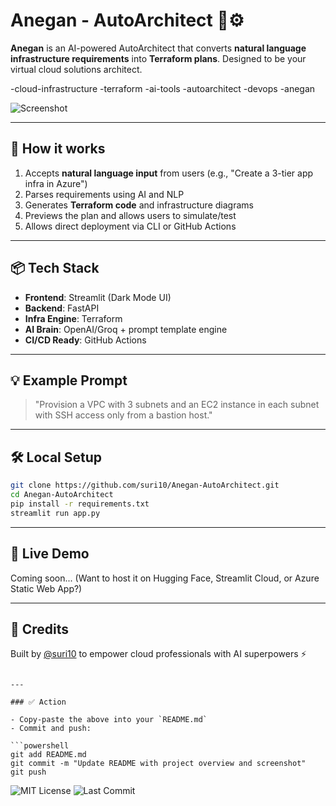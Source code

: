 # Anegan - AutoArchitect 🧠⚙️

**Anegan** is an AI-powered AutoArchitect that converts **natural language infrastructure requirements** into **Terraform plans**. Designed to be your virtual cloud solutions architect.

-cloud-infrastructure
-terraform
-ai-tools
-autoarchitect
-devops
-anegan

![Screenshot](./Anegan-assets/anegan_ui_screenshot.png)

---

## 🚀 How it works

1. Accepts **natural language input** from users (e.g., "Create a 3-tier app infra in Azure")
2. Parses requirements using AI and NLP
3. Generates **Terraform code** and infrastructure diagrams
4. Previews the plan and allows users to simulate/test
5. Allows direct deployment via CLI or GitHub Actions

---

## 📦 Tech Stack

- **Frontend**: Streamlit (Dark Mode UI)
- **Backend**: FastAPI
- **Infra Engine**: Terraform
- **AI Brain**: OpenAI/Groq + prompt template engine
- **CI/CD Ready**: GitHub Actions

---

## 💡 Example Prompt

> "Provision a VPC with 3 subnets and an EC2 instance in each subnet with SSH access only from a bastion host."

---

## 🛠️ Local Setup

```bash
git clone https://github.com/suri10/Anegan-AutoArchitect.git
cd Anegan-AutoArchitect
pip install -r requirements.txt
streamlit run app.py
````

---

## 🎯 Live Demo

Coming soon... (Want to host it on Hugging Face, Streamlit Cloud, or Azure Static Web App?)

---

## 🙌 Credits

Built by [@suri10](https://github.com/suri10) to empower cloud professionals with AI superpowers ⚡

````

---

### ✅ Action

- Copy-paste the above into your `README.md`
- Commit and push:

```powershell
git add README.md
git commit -m "Update README with project overview and screenshot"
git push
````

![MIT License](https://img.shields.io/github/license/suri10/anegan-autoarchitect)
![Last Commit](https://img.shields.io/github/last-commit/suri10/anegan-autoarchitect)

